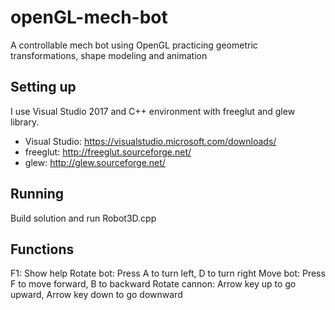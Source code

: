 # openGL-mech-bot
A controllable mech bot using OpenGL practicing geometric transformations, shape modeling and animation

## Setting up
I use Visual Studio 2017 and C++ environment with freeglut and glew library.
- Visual Studio: https://visualstudio.microsoft.com/downloads/
- freeglut: http://freeglut.sourceforge.net/
- glew: http://glew.sourceforge.net/

## Running
Build solution and run Robot3D.cpp

## Functions
F1: Show help 
Rotate bot: Press A to turn left, D to turn right
Move bot: Press F to move forward, B to backward
Rotate cannon: Arrow key up to go upward, Arrow key down to go downward
